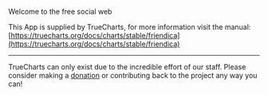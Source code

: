 Welcome to the free social web

This App is supplied by TrueCharts, for more information visit the manual: [https://truecharts.org/docs/charts/stable/friendica](https://truecharts.org/docs/charts/stable/friendica)

---

TrueCharts can only exist due to the incredible effort of our staff.
Please consider making a [donation](https://truecharts.org/docs/about/sponsor) or contributing back to the project any way you can!
